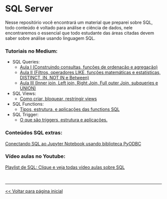 # SQL Server
Nesse repositório você encontrará um material que preparei sobre SQL, todo conteúdo é voltado para análise e ciência de dados, nele
encontraremos o essencial que todo estudante das áreas citadas devem saber sobre análise usando linguagem SQL.

### Tutoriais no Medium:

- SQL Queries:
  - [Aula I (Construindo consultas, funções de ordenação e agregação)](https://medium.com/@dev.daniel.amorim/sql-do-princ%C3%ADpio-ao-fim-parte-i-ee9ea4b11652)
  - [Aula II (Filtros, operadores LIKE, funções matemáticas e estatísticas, DISTINCT, IN, NOT IN e Between)](https://medium.com/@dev.daniel.amorim/sql-do-principio-ao-fim-parte-ii-5287b169eb0c)
  - [Aula III (Inner join, Left join, Right Join, Full outer Join, subqueries e UNION)](https://medium.com/@dev.daniel.amorim/sql-do-princ%C3%ADpio-ao-fim-parte-iii-173b491e377d)
- SQL Views:
  - [Como criar, bloquear, restringir views](https://medium.com/@dev.daniel.amorim/sql-views-ac1d5fc62c90)
- SQL Functions:
  - [Tipos, estrutura, e aplicações das functions SQL](https://medium.com/@dev.daniel.amorim/sql-functions-c8841b80e640)
- SQL Trigger:
  - [O que são triggers, estrutura e aplicações.](https://medium.com/@dev.daniel.amorim/sql-trigger-f4983bdd5ad6)

### Conteúdos SQL extras:
[Conectando SQL ao Jupyter Notebook usando biblioteca PyODBC](https://medium.com/@dev.daniel.amorim/jupyter-notebook-sql-server-1af8eb22cf02)

### Vídeo aulas no Youtube:

[Playlist de SQL: Clique e veja todas vídeo aulas sobre SQL](https://www.youtube.com/playlist?list=PLxm8nHbKxiP0RogAxvWM5qxpHGGRqQJdZ)

<br>
<hr>

[<< Voltar para página inicial](https://github.com/dev-daniel-amorim)
